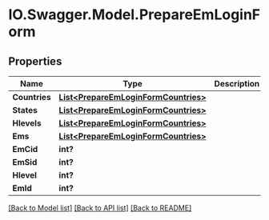 # IO.Swagger.Model.PrepareEmLoginForm
## Properties

Name | Type | Description | Notes
------------ | ------------- | ------------- | -------------
**Countries** | [**List&lt;PrepareEmLoginFormCountries&gt;**](PrepareEmLoginFormCountries.md) |  | [optional] 
**States** | [**List&lt;PrepareEmLoginFormCountries&gt;**](PrepareEmLoginFormCountries.md) |  | [optional] 
**Hlevels** | [**List&lt;PrepareEmLoginFormCountries&gt;**](PrepareEmLoginFormCountries.md) |  | [optional] 
**Ems** | [**List&lt;PrepareEmLoginFormCountries&gt;**](PrepareEmLoginFormCountries.md) |  | [optional] 
**EmCid** | **int?** |  | [optional] 
**EmSid** | **int?** |  | [optional] 
**Hlevel** | **int?** |  | [optional] 
**EmId** | **int?** |  | [optional] 

[[Back to Model list]](../README.md#documentation-for-models) [[Back to API list]](../README.md#documentation-for-api-endpoints) [[Back to README]](../README.md)


